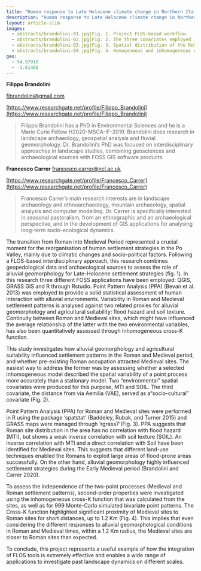 ```yaml
---
title: "Human response to Late Holocene climate change in Northern Italy: integration of geomorphological and archaeological data through a FLOS-based workflow"
description: "Human response to Late Holocene climate change in Northern Italy: integration of geomorphological and archaeological data through a FLOS-based workflow"
layout: article-slim
images:
  - abstracts/brandolini-01.jpg|Fig. 1. Project FLOS-based workflow.
  - abstracts/brandolini-02.jpg|Fig. 2. The three covariates employed in the PPA. From the left MTI, SOIL, VAE.
  - abstracts/brandolini-03.jpg|Fig. 3. Spatial distribution of the Roman Point Pattern (white dots) and the Medieval Point Pattern (black dots) within the study area (bounded region).
  - abstracts/brandolini-04.jpg|Fig. 4. Homogeneous and inhomogeneous cross-K function measurements.
geo:
  - 54.97918
  - -1.61466
---
```



**Filippo Brandolini**

[fibrandolini@gmail.com](mailto:fibrandolini@gmail.com)

[https://www.researchgate.net/profile/Filippo_Brandolini](https://www.researchgate.net/profile/Filippo_Brandolini)

> Filippo Brandolini has a PhD in Environmental Sciences and he is a Marie Curie Fellow H2020-MSCA-IF-2019. Brandolini does research in landscape archaeology, geospatial analysis and fluvial geomorphology. Dr. Brandolini’s PhD was focused on interdisciplinary approaches in landscape studies, combining geosciences and archaeological sources with FOSS GIS software products.

**Francesco Carrer**
[francesco.carrer@ncl.ac.uk](mailto:francesco.carrer@ncl.ac.uk)

[https://www.researchgate.net/profile/Francesco_Carrer](https://www.researchgate.net/profile/Francesco_Carrer)

>Francesco Carrer’s main  research interests are in landscape archaeology and ethnoarchaeology, mountain archaeology, spatial analysis and computer modelling. Dr. Carrer is specifically interested in seasonal pastoralism, from an ethnographic and an archaeological perspective, and in the development of GIS applications for analysing long-term socio-ecological dynamics.

The transition from Roman into Medieval Period represented a crucial moment for the reorganisation of human settlement strategies in the Po Valley, mainly due to climatic changes and socio-political factors. Following a FLOS-based interdisciplinary approach, this research combines geopedological data and archaeological sources to assess the role of alluvial geomorphology for Late-Holocene settlement strategies (fig. 1).
In this research three different FOSS applications have been employed: QGIS, GRASS GIS and R through Rstudio. Point Pattern Analysis (PPA) (Bevan et al. 2013) was employed to provide a solid statistical assessment of human interaction with alluvial environments. Variability in Roman and Medieval settlement patterns is analysed against two related proxies for alluvial geomorphology and agricultural suitability: flood hazard and soil texture. Continuity between Roman and Medieval sites, which might have influenced the average relationship of the latter with the two environmental variables, has also been quantitatively assessed through Inhomogeneous cross-K function.

This study investigates how alluvial geomorphology and agricultural suitability influenced settlement patterns in the Roman and Medieval period, and whether pre-existing Roman occupation attracted Medieval sites. The easiest way to address the former was by assessing whether a selected inhomogeneous model described the spatial variability of a point process more accurately than a stationary model. Two “environmental” spatial covariates were produced for this purpose, MTI and SOIL. The third covariate, the distance from via Aemilia (VAE), served as a“socio-cultural” covariate (Fig. 2).

Point Pattern Analysis (PPA) for Roman and Medieval sites were performed in R using the package ‘spatstat’ (Baddeley, Rubak, and Turner 2015) and GRASS maps were managed through ‘rgrass7’(Fig. 3). PPA suggests that Roman site distribution in the area has no correlation with flood hazard (MTI), but shows a weak inverse correlation with soil texture (SOIL). An inverse correlation with MTI and a direct correlation with Soil have been identified for Medieval sites. This suggests that different land-use techniques enabled the Romans to exploit large areas of flood-prone areas successfully. On the other hand, alluvial geomorphology highly influenced settlement strategies during the Early Medieval period (Brandolini and Carrer 2020). 

To assess the independence of the two-point processes (Medieval and Roman settlement patterns), second-order properties were investigated using the inhomogeneous cross-K function that was calculated from the sites, as well as for 999 Monte-Carlo simulated bivariate point patterns. The Cross-K function highlighted significant proximity of Medieval sites to Roman sites for short distances, up to 1.2 Km (Fig. 4). This implies that even considering the different responses to alluvial geomorphological conditions in Roman and Medieval times, within a 1.2 Km radius, the Medieval sites are closer to Roman sites than expected.

To conclude, this project represents a useful example of how the integration of FLOS tools is extremely effective and enables a wide range of applications to investigate past landscape dynamics on different scales.

